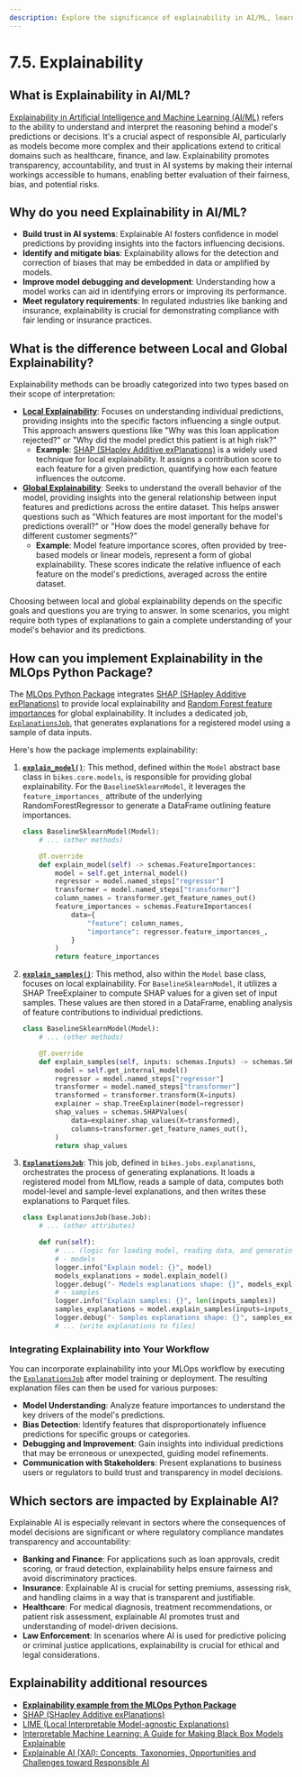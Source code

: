 ```yaml
---
description: Explore the significance of explainability in AI/ML, learn how to use SHAP (SHapley Additive exPlanations) to understand model predictions and build trust in AI systems.
---
```


# 7.5. Explainability

## What is Explainability in AI/ML?

[Explainability in Artificial Intelligence and Machine Learning (AI/ML)](https://christophm.github.io/interpretable-ml-book/) refers to the ability to understand and interpret the reasoning behind a model's predictions or decisions. It's a crucial aspect of responsible AI, particularly as models become more complex and their applications extend to critical domains such as healthcare, finance, and law. Explainability promotes transparency, accountability, and trust in AI systems by making their internal workings accessible to humans, enabling better evaluation of their fairness, bias, and potential risks.

## Why do you need Explainability in AI/ML?

- **Build trust in AI systems**: Explainable AI fosters confidence in model predictions by providing insights into the factors influencing decisions.
- **Identify and mitigate bias**:  Explainability allows for the detection and correction of biases that may be embedded in data or amplified by models.
- **Improve model debugging and development**: Understanding how a model works can aid in identifying errors or improving its performance.
- **Meet regulatory requirements**: In regulated industries like banking and insurance, explainability is crucial for demonstrating compliance with fair lending or insurance practices.

## What is the difference between Local and Global Explainability?

Explainability methods can be broadly categorized into two types based on their scope of interpretation:

- **[Local Explainability](https://censius.ai/blogs/global-local-cohort-explainability#blogpost-toc-13)**: Focuses on understanding individual predictions, providing insights into the specific factors influencing a single output. This approach answers questions like "Why was this loan application rejected?" or "Why did the model predict this patient is at high risk?"
    - **Example**: [SHAP (SHapley Additive exPlanations)](https://shap.readthedocs.io/en/latest/) is a widely used technique for local explainability. It assigns a contribution score to each feature for a given prediction, quantifying how each feature influences the outcome.
- **[Global Explainability](https://censius.ai/blogs/global-local-cohort-explainability#blogpost-toc-11)**: Seeks to understand the overall behavior of the model, providing insights into the general relationship between input features and predictions across the entire dataset. This helps answer questions such as "Which features are most important for the model's predictions overall?" or "How does the model generally behave for different customer segments?"
    - **Example**: Model feature importance scores, often provided by tree-based models or linear models, represent a form of global explainability. These scores indicate the relative influence of each feature on the model's predictions, averaged across the entire dataset.

Choosing between local and global explainability depends on the specific goals and questions you are trying to answer. In some scenarios, you might require both types of explanations to gain a complete understanding of your model's behavior and its predictions.

## How can you implement Explainability in the MLOps Python Package?

The [MLOps Python Package](https://github.com/fmind/mlops-python-package) integrates [SHAP (SHapley Additive exPlanations)](https://shap.readthedocs.io/en/latest/) to provide local explainability and [Random Forest feature importances](https://scikit-learn.org/stable/modules/generated/sklearn.ensemble.RandomForestRegressor.html) for global explainability. It includes a dedicated job, [`ExplanationsJob`](https://github.com/fmind/mlops-python-package/blob/main/src/bikes/jobs/explanations.py), that generates explanations for a registered model using a sample of data inputs.

Here's how the package implements explainability:

1. **[`explain_model()`](https://github.com/fmind/mlops-python-package/blob/main/src/bikes/core/models.py)**: This method, defined within the `Model` abstract base class in `bikes.core.models`, is responsible for providing global explainability. For the `BaselineSklearnModel`, it leverages the `feature_importances_` attribute of the underlying RandomForestRegressor to generate a DataFrame outlining feature importances.

    ```python
    class BaselineSklearnModel(Model):
        # ... (other methods)

        @T.override
        def explain_model(self) -> schemas.FeatureImportances:
            model = self.get_internal_model()
            regressor = model.named_steps["regressor"]
            transformer = model.named_steps["transformer"]
            column_names = transformer.get_feature_names_out()
            feature_importances = schemas.FeatureImportances(
                data={
                    "feature": column_names,
                    "importance": regressor.feature_importances_,
                }
            )
            return feature_importances
    ```

2. **[`explain_samples()`](https://github.com/fmind/mlops-python-package/blob/main/src/bikes/core/models.py)**: This method, also within the `Model` base class, focuses on local explainability. For `BaselineSklearnModel`, it utilizes a SHAP TreeExplainer to compute SHAP values for a given set of input samples. These values are then stored in a DataFrame, enabling analysis of feature contributions to individual predictions.

    ```python
    class BaselineSklearnModel(Model):
        # ... (other methods)

        @T.override
        def explain_samples(self, inputs: schemas.Inputs) -> schemas.SHAPValues:
            model = self.get_internal_model()
            regressor = model.named_steps["regressor"]
            transformer = model.named_steps["transformer"]
            transformed = transformer.transform(X=inputs)
            explainer = shap.TreeExplainer(model=regressor)
            shap_values = schemas.SHAPValues(
                data=explainer.shap_values(X=transformed),
                columns=transformer.get_feature_names_out(),
            )
            return shap_values
    ```

3. **[`ExplanationsJob`](https://github.com/fmind/mlops-python-package/blob/main/src/bikes/jobs/explanations.py)**: This job, defined in `bikes.jobs.explanations`, orchestrates the process of generating explanations. It loads a registered model from MLflow, reads a sample of data, computes both model-level and sample-level explanations, and then writes these explanations to Parquet files.

    ```python
    class ExplanationsJob(base.Job):
        # ... (other attributes)

        def run(self):
            # ... (logic for loading model, reading data, and generating explanations)
            # - models
            logger.info("Explain model: {}", model)
            models_explanations = model.explain_model()
            logger.debug("- Models explanations shape: {}", models_explanations.shape)
            # - samples
            logger.info("Explain samples: {}", len(inputs_samples))
            samples_explanations = model.explain_samples(inputs=inputs_samples)
            logger.debug("- Samples explanations shape: {}", samples_explanations.shape)
            # ... (write explanations to files)
    ```

### Integrating Explainability into Your Workflow

You can incorporate explainability into your MLOps workflow by executing the [`ExplanationsJob`](https://github.com/fmind/mlops-python-package/blob/main/src/bikes/jobs/explanations.py) after model training or deployment. The resulting explanation files can then be used for various purposes:

- **Model Understanding**: Analyze feature importances to understand the key drivers of the model's predictions.
- **Bias Detection**: Identify features that disproportionately influence predictions for specific groups or categories.
- **Debugging and Improvement**: Gain insights into individual predictions that may be erroneous or unexpected, guiding model refinements.
- **Communication with Stakeholders**: Present explanations to business users or regulators to build trust and transparency in model decisions.

## Which sectors are impacted by Explainable AI?

Explainable AI is especially relevant in sectors where the consequences of model decisions are significant or where regulatory compliance mandates transparency and accountability:

- **Banking and Finance**: For applications such as loan approvals, credit scoring, or fraud detection, explainability helps ensure fairness and avoid discriminatory practices.
- **Insurance**: Explainable AI is crucial for setting premiums, assessing risk, and handling claims in a way that is transparent and justifiable.
- **Healthcare**: For medical diagnosis, treatment recommendations, or patient risk assessment, explainable AI promotes trust and understanding of model-driven decisions.
- **Law Enforcement**: In scenarios where AI is used for predictive policing or criminal justice applications, explainability is crucial for ethical and legal considerations.

## Explainability additional resources

- **[Explainability example from the MLOps Python Package](https://github.com/fmind/mlops-python-package/blob/main/src/bikes/jobs/explanations.py)**
- [SHAP (SHapley Additive exPlanations)](https://shap.readthedocs.io/en/latest/)
- [LIME (Local Interpretable Model-agnostic Explanations)](https://github.com/marcotcr/lime)
- [Interpretable Machine Learning: A Guide for Making Black Box Models Explainable](https://christophm.github.io/interpretable-ml-book/)
- [Explainable AI (XAI): Concepts, Taxonomies, Opportunities and Challenges toward Responsible AI](https://arxiv.org/abs/1910.10045)
